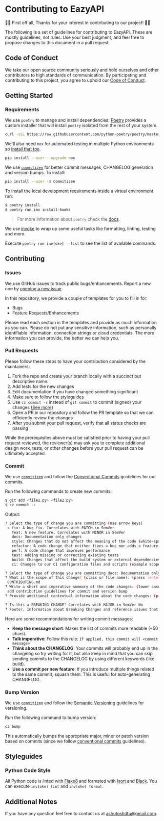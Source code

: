# Contributing to EazyAPI

👏🎉 First off all, Thanks for your interest in contributing to our project! 🎉👏

The following is a set of guidelines for contributing to EazyAPI. These are
mostly guidelines, not rules. Use your best judgment, and feel free to propose changes to this document in a pull request.

## Code of Conduct

We take our open source community seriously and hold ourselves and other contributors to high standards of communication. By participating and contributing to this project, you agree to uphold our [Code of Conduct](CODE_OF_CONDUCT.md).

## Getting Started

### Requirements

We use `poetry` to manage and install dependencies. [Poetry](https://python-poetry.org/) provides a custom installer that will install `poetry` isolated from the rest of your system.

```bash
curl -sSL https://raw.githubusercontent.com/python-poetry/poetry/master/install-poetry.py | python -
```

We'll also need `nox` for automated testing in multiple Python environments so [install that too](https://nox.thea.codes/en/stable/).

```bash
pip install --user --upgrade nox
```

We use [`commitizen`](https://commitizen-tools.github.io/) for better commit messages, CHANGELOG generation and version bumps. To install:

```bash
pip install --user -U Commitizen
```

To install the local development requirements inside a virtual environment run:

```bash
$ poetry install
$ poetry run inv install-hooks
```

> For more information about `poetry` check the [docs](https://python-poetry.org/docs/).

We use [invoke](http://www.pyinvoke.org/) to wrap up some useful tasks like formatting, linting, testing and more.

Execute `poetry run inv[oke] --list` to see the list of available commands.

## Contributing

### Issues

We use GitHub issues to track public bugs/enhancements. Report a new one by [opening a new issue](https://github.com/ashutoshdtu/eazyapi/issues).

In this repository, we provide a couple of templates for you to fill in for:

* Bugs
* Feature Requests/Enhancements

Please read each section in the templates and provide as much information as you can. Please do not put any sensitive information,
such as personally identifiable information, connection strings or cloud credentials. The more information you can provide, the better we can help you.

### Pull Requests

Please follow these steps to have your contribution considered by the maintainers:

1. Fork the repo and create your branch locally with a succinct but descriptive name.
2. Add tests for the new changes
3. Edit documentation if you have changed something significant
4. Make sure to follow the [styleguides](#styleguides)
5. Use `cz commit -s` instead of `git commit` to commit (signed) your changes [(See more)](#commit)
6. Open a PR in our repository and follow the PR template so that we can efficiently review the changes
7. After you submit your pull request, verify that all status checks are passing

While the prerequisites above must be satisfied prior to having your pull request reviewed, the reviewer(s) may ask you to complete additional design
work, tests, or other changes before your pull request can be ultimately accepted.

### Commit

We use [`commitizen`](https://commitizen-tools.github.io/) and follow the [Conventional Commits](https://www.conventionalcommits.org/) guidelines for our commits. 

Run the following commands to create new commits:

```bash
$ git add <file1.py> <file2.py>
$ cz commit -s
```

Output:

```bash
? Select the type of change you are committing (Use arrow keys)
 » fix: A bug fix. Correlates with PATCH in SemVer
   feat: A new feature. Correlates with MINOR in SemVer
   docs: Documentation only changes
   style: Changes that do not affect the meaning of the code (white-space, formatting, missing semi-colons, etc)
   refactor: A code change that neither fixes a bug nor adds a feature
   perf: A code change that improves performance
   test: Adding missing or correcting existing tests
   build: Changes that affect the build system or external dependencies (example scopes: pip, docker, npm)
   ci: Changes to our CI configuration files and scripts (example scopes: GitLabCI)
```

```bash
? Select the type of change you are committing docs: Documentation only changes
? What is the scope of this change? (class or file name): (press [enter] to skip)
 CONTRIBUTING.md
? Write a short and imperative summary of the code changes: (lower case and no period)
 add contribution guidelines for commit and version bump
? Provide additional contextual information about the code changes: (press [enter] to skip)

? Is this a BREAKING CHANGE? Correlates with MAJOR in SemVer No
? Footer. Information about Breaking Changes and reference issues that this commit closes: (press [enter] to skip)

```

Here are some recommendations for writing commit messages:

- **Keep the message short**: Makes the list of commits more readable (~50 chars).
- **Talk imperative**: Follow this rule: `If applied, this commit will <commit message>`
- **Think about the CHANGELOG**: Your commits will probably end up in the changelog so try writing for it, but also keep in mind that you can skip sending commits to the CHANGELOG by using different keywords (like build).
- **Use a commit per new feature**: if you introduce multiple things related to the same commit, squash them. This is useful for auto-generating CHANGELOG.


### Bump Version

We use [`commitizen`](https://commitizen-tools.github.io/) and follow the [Semantic Versioning](https://semver.org/) guidelines for versioning.

Run the following command to bump version:

```bash
cz bump
```

This automatically bumps the appropriate major, minor or patch version based on commits (since we follow [conventional commits](https://www.conventionalcommits.org/) guidelines).


## Styleguides

### Python Code Style

All Python code is linted with [Flake8](https://github.com/PyCQA/flake8) and formated with
[Isort](https://github.com/PyCQA/isort) and [Black](https://github.com/psf/black). You can
execute `inv[oke] lint` and `inv[oke] format`.

## Additional Notes

If you have any question feel free to contact us at ashutoshdtu@gmail.com.
